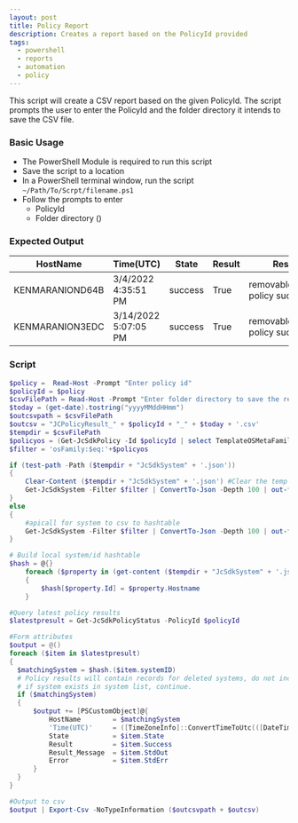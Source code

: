 ```yaml
---
layout: post
title: Policy Report
description: Creates a report based on the PolicyId provided
tags:
  - powershell
  - reports
  - automation
  - policy
---
```


This script will create a CSV report based on the given PolicyId. The script prompts the user to enter the PolicyId and the folder directory it intends to save the CSV file.

### Basic Usage

* The PowerShell Module is required to run this script
* Save the script to a location
* In a PowerShell terminal window, run the script `~/Path/To/Scrpt/filename.ps1`
* Follow the prompts to enter
  * PolicyId
  * Folder directory ()
  
### Expected Output

|HostName       |Time(UTC)           |State  |Result |Result Message                                       |Error |
|---------------|--------------------|-------|-------|-----------------------------------------------------|------|
|KENMARANIOND64B|3/4/2022 4:35:51 PM |success|True   |removablestorage_windows policy successfully applied.|      |
|KENMARANION3EDC|3/14/2022 5:07:05 PM|success|True   |removablestorage_windows policy successfully applied.|      |

### Script

```powershell
$policy =  Read-Host -Prompt "Enter policy id"
$policyId = $policy
$csvFilePath = Read-Host -Prompt "Enter folder directory to save the report"
$today = (get-date).tostring("yyyyMMddHHmm")
$outcsvpath = $csvFilePath
$outcsv = "JCPolicyResult_" + $policyId + "_" + $today + '.csv'
$tempdir = $csvFilePath
$policyos = (Get-JcSdkPolicy -Id $policyId | select TemplateOSMetaFamily -ExpandProperty TemplateOSMetaFamily)
$filter = 'osFamily:$eq:'+$policyos

if (test-path -Path ($tempdir + "JcSdkSystem" + '.json'))
{
    Clear-Content ($tempdir + "JcSdkSystem" + '.json') #Clear the temp json file
    Get-JcSdkSystem -Filter $filter | ConvertTo-Json -Depth 100 | out-file ($tempdir + "JcSdkSystem" + '.json')
}
else
{
    #apicall for system to csv to hashtable
    Get-JcSdkSystem -Filter $filter | ConvertTo-Json -Depth 100 | out-file ($tempdir + "JcSdkSystem" + '.json')
}

# Build local system/id hashtable
$hash = @{}
    foreach ($property in (get-content ($tempdir + "JcSdkSystem" + '.json') | convertFrom-Json))
    {
        $hash[$property.Id] = $property.Hostname
    }

#Query latest policy results
$latestpresult = Get-JcSdkPolicyStatus -PolicyId $policyId

#Form attributes
$output = @()
foreach ($item in $latestpresult)
{
  $matchingSystem = $hash.($item.systemID)
  # Policy results will contain records for deleted systems, do not include them in this report.
  # if system exists in system list, continue.
  if ($matchingSystem)
  {
      $output += [PSCustomObject]@{
          HostName        = $matchingSystem
          'Time(UTC)'     = ([TimeZoneInfo]::ConvertTimeToUtc(([DateTime]$item.endedAt).ToUniversalTime()))
          State           = $item.State
          Result          = $item.Success
          Result_Message  = $item.StdOut
          Error           = $item.StdErr
      }
  }
}

#Output to csv
$output | Export-Csv -NoTypeInformation ($outcsvpath + $outcsv)
```